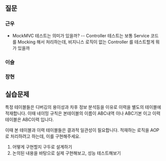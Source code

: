 ## 질문
### 근우
- MockMVC 테스트는 의미가 있을까? 
-- Controller 테스트는 보통 Service 코드를 Mocking 해서 처리하는데, 비지니스 로직이 없는 Controller 를 테스트할게 뭐가 있을까

### 이슬


### 창현


## 실습문제
특정 테이블들은 디버깅의 용이성과 차후 정보 분석등을 이유로 이력을 별도의 테이블에 적재합니다. 이때 네이밍 규칙은 본테이블의 이름이 ABC내역 이나 ABC기본 이고 이력 테이블은 ABC이력 입니다.

이때 본 테이블과 이력 테이블들은 결과적 일관성이 필요합니다. 적재하는 로직을 AOP로 처리하려고 하는데, 이를 구현해주세요.

1. 어떻게 구현할지 구두로 설계하기
2. 논의된 내용을 바탕으로 실제 구현해보고, 성능 테스트해보기
